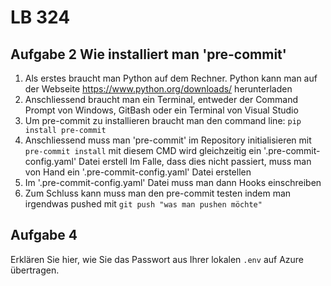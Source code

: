 # LB 324

## Aufgabe 2 Wie installiert man 'pre-commit'
1. Als erstes braucht man Python auf dem Rechner. Python kann man auf der Webseite https://www.python.org/downloads/ herunterladen
2. Anschliessend braucht man ein Terminal, entweder der Command Prompt von Windows, GitBash oder ein Terminal von Visual Studio
3. Um pre-commit zu installieren braucht man den command line: ```pip install pre-commit```
4. Anschliessend muss man 'pre-commit' im Repository initialisieren mit ```pre-commit install``` mit diesem CMD wird gleichzeitig ein '.pre-commit-config.yaml' Datei erstell
   Im Falle, dass dies nicht passiert, muss man von Hand ein '.pre-commit-config.yaml' Datei erstellen
5. Im '.pre-commit-config.yaml' Datei muss man dann Hooks einschreiben
6. Zum Schluss kann muss man den pre-commit testen indem man irgendwas pushed mit ```git push "was man pushen möchte"```

## Aufgabe 4
Erklären Sie hier, wie Sie das Passwort aus Ihrer lokalen `.env` auf Azure übertragen.
